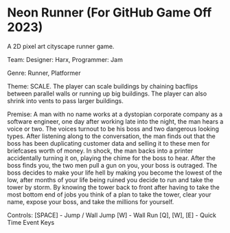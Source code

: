 # Neon Runner (For GitHub Game Off 2023)

A 2D pixel art cityscape runner game.

Team:
  Designer: Harx,
  Programmer: Jam

Genre: Runner, Platformer

Theme: SCALE. The player can scale buildings by chaining bacflips between parallel walls or running up big buildings. The player can also shrink into vents to pass larger buildings.

Premise: A man with no name works at a dystopian corporate company as a software engineer, one day after working late into the night, the man hears a voice or two. The voices turnout to be his boss and two dangerous looking types. After listening along to the conversation, the man finds out that the boss has been duplicating customer data and selling it to these men for briefcases worth of money. In shock, the man backs into a printer accidentally turning it on, playing the chime for the boss to hear. After the boss finds you, the two men pull a gun on you, your boss is outraged. The boss decides to make your life hell by making you become the lowest of the low, after months of your life being ruined you decide to run and take the tower by storm. By knowing the tower back to front after having to take the most bottom end of jobs you think of a plan to take the tower, clear your name, expose your boss, and take the millions for yourself. 

Controls:
[SPACE] - Jump / Wall Jump
[W] - Wall Run
[Q], [W], [E] - Quick Time Event Keys
